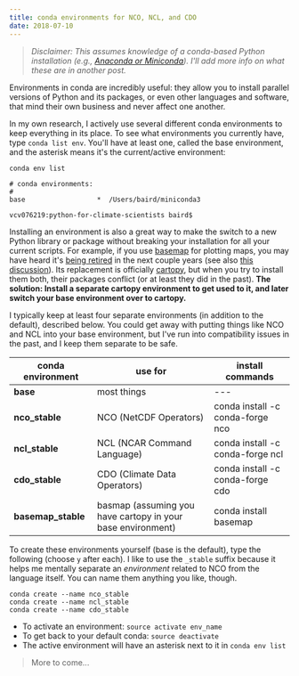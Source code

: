 ```yaml
---
title: conda environments for NCO, NCL, and CDO
date: 2018-07-10
---
```


> *Disclaimer:  This assumes knowledge of a conda-based Python installation (e.g., [Anaconda or Miniconda](https://conda.io/docs/index.html)).  I'll add more info on what these are in another post.*

Environments in conda are incredibly useful:  they allow you to install parallel versions of Python and its packages, or even other languages and software, that mind their own business and never affect one another.

In my own research, I actively use several different conda environments to keep everything in its place.  To see what environments you currently have, type ```conda list env```.  You'll have at least one, called the base environment, and the asterisk means it's the current/active environment:

```
conda env list

# conda environments:
#
base                  *  /Users/baird/miniconda3

vcv076219:python-for-climate-scientists baird$
```

Installing an environment is also a great way to make the switch to a new Python library or package without breaking your installation for all your current scripts.  For example, if you use [basemap][basemap-link] for plotting maps, you may have heard it's [being retired][basemap-sunset] in the next couple years (see also [this discussion][basemap-sunset-forum]).  Its replacement is officially [cartopy][cartopy-link], but when you try to install them both, their packages conflict (or at least they did in the past).  **The solution:  Install a separate cartopy environment to get used to it, and later switch your base environment over to cartopy.**

I typically keep at least four separate environments (in addition to the default), described below.  You could get away with putting things like NCO and NCL into your base environment, but I've run into compatibility issues in the past, and I keep them separate to be safe.

|conda environment  |use for      |install commands
|---                |---          |---
|**base**           |most things  |---
|**nco_stable**     |NCO (NetCDF Operators) | conda install -c conda-forge nco
|**ncl_stable**     |NCL (NCAR Command Language) | conda install -c conda-forge ncl
|**cdo_stable**     |CDO (Climate Data Operators) | conda install -c conda-forge cdo
|**basemap_stable** |basmap (assuming you have cartopy in your base environment)  | conda install basemap

To create these environments yourself (base is the default), type the following (choose ```y``` after each).  I like to use the ```_stable``` suffix because it helps me mentally separate an *environment* related to NCO from the language itself.  You can name them anything you like, though.

```
conda create --name nco_stable
conda create --name ncl_stable
conda create --name cdo_stable
```

* To activate an environment: ```source activate env_name```
* To get back to your default conda:  ```source deactivate```
* The active environment will have an asterisk next to it in ```conda env list```

> More to come...

[basemap-link]: https://matplotlib.org/basemap/
[basemap-sunset]: https://matplotlib.org/basemap/users/intro.html
[basemap-sunset-forum]: https://github.com/SciTools/cartopy/issues/920
[cartopy-link]: https://scitools.org.uk/cartopy/

